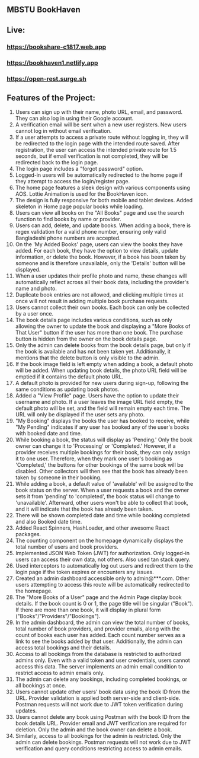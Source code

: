 ## MBSTU BookHaven

## Live:

### https://bookshare-c1817.web.app

### https://bookhaven1.netlify.app

### https://open-rest.surge.sh

## Features of the Project:

1. Users can sign up with their name, photo URL, email, and password. They can also log in using their Google account.
2. A verification email will be sent when a new user registers. New users cannot log in without email verification.
3. If a user attempts to access a private route without logging in, they will be redirected to the login page with the intended route saved. After registration, the user can access the intended private route for 1.5 seconds, but if email verification is not completed, they will be redirected back to the login page.
4. The login page includes a "forgot password" option.
5. Logged-in users will be automatically redirected to the home page if they attempt to access the login/register page.
6. The home page features a sleek design with various components using AOS. Lottie Animation is used for the BookHaven icon.
7. The design is fully responsive for both mobile and tablet devices. Added skeleton in Home page popular books while loading.
8. Users can view all books on the "All Books" page and use the search function to find books by name or provider.
9. Users can add, delete, and update books. When adding a book, there is regex validation for a valid phone number, ensuring only valid Bangladeshi phone numbers are accepted.
10. On the 'My Added Books' page, users can view the books they have added. For each book, they have the option to view details, update information, or delete the book. However, if a book has been taken by someone and is therefore unavailable, only the 'Details' button will be displayed.
11. When a user updates their profile photo and name, these changes will automatically reflect across all their book data, including the provider's name and photo.
12. Duplicate book entries are not allowed, and clicking multiple times at once will not result in adding multiple book purchase requests.
13. Users cannot collect their own books. Each book can only be collected by a user once.
14. The book details page includes various conditions, such as only allowing the owner to update the book and displaying a "More Books of That User" button if the user has more than one book. The purchase button is hidden from the owner on the book details page.
15. Only the admin can delete books from the book details page, but only if the book is available and has not been taken yet. Additionally, it mentions that the delete button is only visible to the admin.
16. If the book image field is left empty when adding a book, a default photo will be added. When updating book details, the photo URL field will be emptied if it contains the default photo URL.
17. A default photo is provided for new users during sign-up, following the same conditions as updating book photos.
18. Added a "View Profile" page. Users have the option to update their username and photo. If a user leaves the image URL field empty, the default photo will be set, and the field will remain empty each time. The URL will only be displayed if the user sets any photo.
19. "My Booking" displays the books the user has booked to receive, while "My Pending" indicates if any user has booked any of the user's books with booked date and time.
20. While booking a book, the status will display as 'Pending.' Only the book owner can change it to 'Processing' or 'Completed.' However, if a provider receives multiple bookings for their book, they can only assign it to one user. Therefore, when they mark one user's booking as 'Completed,' the buttons for other bookings of the same book will be disabled. Other collectors will then see that the book has already been taken by someone in their booking.
21. While adding a book, a default value of 'available' will be assigned to the book status on the server. When a user requests a book and the owner sets it from 'pending' to 'completed', the book status will change to 'unavailable'. Afterward, other users won't be able to collect that book, and it will indicate that the book has already been taken.
22. There will be shown completed date and time while booking completed and also Booked date time.
23. Added React Spinners, HashLoader, and other awesome React packages.
24. The counting component on the homepage dynamically displays the total number of users and book providers.
25. Implemented JSON Web Token (JWT) for authorization. Only logged-in users can access their own data, not others. Also used tan stack query.
26. Used interceptors to automatically log out users and redirect them to the login page if the token expires or encounters any issues.
27. Created an admin dashboard accessible only to admin@\*\*\*.com. Other users attempting to access this route will be automatically redirected to the homepage.
28. The "More Books of a User" page and the Admin Page display book details. If the book count is 0 or 1, the page title will be singular ("Book"). If there are more than one book, it will display in plural form ("Books"/"Providers"/"Bookings").
29. In the admin dashboard, the admin can view the total number of books, total number of book providers, and provider emails, along with the count of books each user has added. Each count number serves as a link to see the books added by that user. Additionally, the admin can access total bookings and their details.
30. Access to all bookings from the database is restricted to authorized admins only. Even with a valid token and user credentials, users cannot access this data. The server implements an admin email condition to restrict access to admin emails only.
31. The admin can delete any bookings, including completed bookings, or all bookings at once.
32. Users cannot update other users' book data using the book ID from the URL. Provider validation is applied both server-side and client-side. Postman requests will not work due to JWT token verification during updates.
33. Users cannot delete any book using Postman with the book ID from the book details URL. Provider email and JWT verification are required for deletion. Only the admin and the book owner can delete a book.
34. Similarly, access to all bookings for the admin is restricted. Only the admin can delete bookings. Postman requests will not work due to JWT verification and query conditions restricting access to admin emails.
